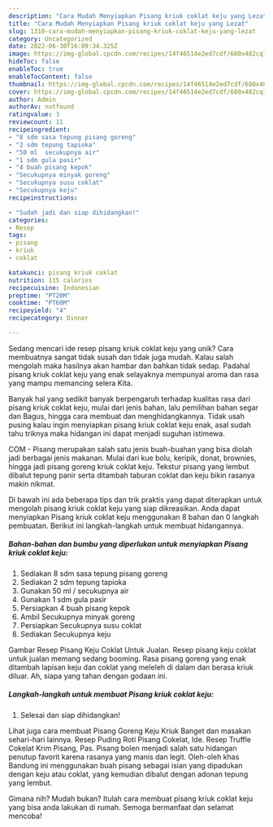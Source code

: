```yaml
---
description: "Cara Mudah Menyiapkan Pisang kriuk coklat keju yang Lezat"
title: "Cara Mudah Menyiapkan Pisang kriuk coklat keju yang Lezat"
slug: 1310-cara-mudah-menyiapkan-pisang-kriuk-coklat-keju-yang-lezat
category: Uncategorized
date: 2022-06-30T16:09:34.325Z
image: https://img-global.cpcdn.com/recipes/14f46514e2ed7cdf/680x482cq70/pisang-kriuk-coklat-keju-foto-resep-utama.jpg
hideToc: false
enableToc: true
enableTocContent: false
thumbnail: https://img-global.cpcdn.com/recipes/14f46514e2ed7cdf/680x482cq70/pisang-kriuk-coklat-keju-foto-resep-utama.jpg
cover: https://img-global.cpcdn.com/recipes/14f46514e2ed7cdf/680x482cq70/pisang-kriuk-coklat-keju-foto-resep-utama.jpg
author: Admin
authorAv: notfound
ratingvalue: 3
reviewcount: 11
recipeingredient:
- "8 sdm sasa tepung pisang goreng"
- "2 sdm tepung tapioka"
- "50 ml  secukupnya air"
- "1 sdm gula pasir"
- "4 buah pisang kepok"
- "Secukupnya minyak goreng"
- "Secukupnya susu coklat"
- "Secukupnya keju"
recipeinstructions:

- "Sudah jadi dan siap dihidangkan!"
categories:
- Resep
tags:
- pisang
- kriuk
- coklat

katakunci: pisang kriuk coklat 
nutrition: 115 calories
recipecuisine: Indonesian
preptime: "PT20M"
cooktime: "PT60M"
recipeyield: "4"
recipecategory: Dinner

---
```





Sedang mencari ide resep pisang kriuk coklat keju yang unik? Cara membuatnya sangat tidak susah dan tidak juga mudah. Kalau salah mengolah maka hasilnya akan hambar dan bahkan tidak sedap. Padahal pisang kriuk coklat keju yang enak selayaknya mempunyai aroma dan rasa yang mampu memancing selera Kita.





Banyak hal yang sedikit banyak berpengaruh terhadap kualitas rasa dari pisang kriuk coklat keju, mulai dari jenis bahan, lalu pemilihan bahan segar dan Bagus, hingga cara membuat dan menghidangkannya. Tidak usah pusing kalau ingin menyiapkan pisang kriuk coklat keju enak,      asal sudah tahu triknya maka hidangan ini dapat menjadi suguhan istimewa.














COM - Pisang merupakan salah satu jenis buah-buahan yang bisa diolah jadi berbagai jenis makanan. Mulai dari kue bolu, keripik, donat, brownies, hingga jadi pisang goreng kriuk coklat keju. Tekstur pisang yang lembut dibalut tepung panir serta ditambah taburan coklat dan keju bikin rasanya makin nikmat.






Di bawah ini ada beberapa tips dan trik praktis yang dapat diterapkan untuk mengolah pisang kriuk coklat keju yang siap dikreasikan. Anda dapat menyiapkan Pisang kriuk coklat keju menggunakan 8 bahan dan 0 langkah pembuatan. Berikut ini langkah-langkah untuk membuat hidangannya.

<!--inarticleads1-->

##### Bahan-bahan dan bumbu yang diperlukan untuk menyiapkan Pisang kriuk coklat keju:

1. Sediakan 8 sdm sasa tepung pisang goreng
1. Sediakan 2 sdm tepung tapioka
1. Gunakan 50 ml / secukupnya air
1. Gunakan 1 sdm gula pasir
1. Persiapkan 4 buah pisang kepok
1. Ambil Secukupnya minyak goreng
1. Persiapkan Secukupnya susu coklat
1. Sediakan Secukupnya keju


Gambar Resep Pisang Keju Coklat Untuk Jualan. Resep pisang keju coklat untuk jualan memang sedang booming. Rasa pisang goreng yang enak ditambah lapisan keju dan coklat yang meleleh di dalam dan berasa kriuk diluar. Ah, siapa yang tahan dengan godaan ini. 

<!--inarticleads2-->

##### Langkah-langkah untuk membuat Pisang kriuk coklat keju:


1. Selesai dan siap dihidangkan!

Lihat juga cara membuat Pisang Goreng Keju Kriuk Banget dan masakan sehari-hari lainnya. Resep Puding Roti Pisang Cokelat, Ide. Resep Truffle Cokelat Krim Pisang, Pas. Pisang bolen menjadi salah satu hidangan penutup favorit karena rasanya yang manis dan legit. Oleh-oleh khas Bandung ini menggunakan buah pisang sebagai isian yang dipadukan dengan keju atau coklat, yang kemudian dibalut dengan adonan tepung yang lembut. 

Gimana nih? Mudah bukan? Itulah cara membuat pisang kriuk coklat keju yang bisa anda lakukan di rumah. Semoga bermanfaat dan selamat mencoba!
